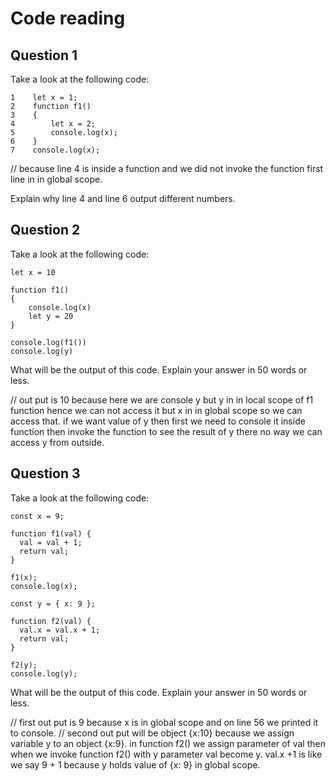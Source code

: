 # Code reading

## Question 1

Take a look at the following code:

```
1    let x = 1;
2    function f1() 
3    {
4        let x = 2;
5        console.log(x);
6    }
7    console.log(x);
```
// because line 4 is inside a function and we did not invoke the function first line in in global scope.


Explain why line 4 and line 6 output different numbers.

## Question 2

Take a look at the following code:

```
let x = 10

function f1()
{
    console.log(x)
    let y = 20
}

console.log(f1())
console.log(y)
```

What will be the output of this code. Explain your answer in 50 words or less.


// out put is 10 because here we are console y but y in in local scope of f1 function hence we can not access it but x in in global scope so we can access that. if we want value of y then first we need to console it inside function then invoke the function to see the result of y there no way we can access y from outside.

## Question 3

Take a look at the following code:

```
const x = 9;

function f1(val) {
  val = val + 1;
  return val;
}

f1(x);
console.log(x);

const y = { x: 9 };

function f2(val) {
  val.x = val.x + 1;
  return val;
}

f2(y);
console.log(y);
```

What will be the output of this code. Explain your answer in 50 words or less.

// first out put is 9 because x is in global scope and on line 56 we printed it to console.
// second out put will be object {x:10} because we assign variable y to an object {x:9}. in function f2() we assign parameter of val then when we invoke function f2() with y parameter val become y. val.x +1 is like we say 9 + 1 because y holds value of {x: 9}  in global scope.